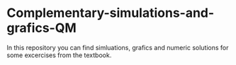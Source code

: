 # Complementary-simulations-and-grafics-QM
In this repository you can find simluations, grafics and numeric solutions for some excercises from the textbook.
